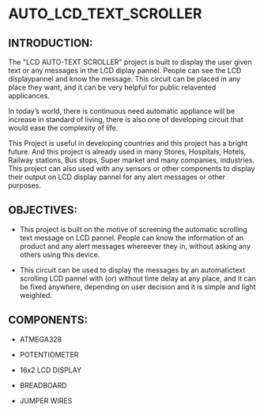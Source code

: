 #  AUTO_LCD_TEXT_SCROLLER

## INTRODUCTION:

The "LCD AUTO-TEXT SCROLLER" project is built to display the user given text or any messages in the LCD diplay pannel. People can see the LCD displaypannel and know the message. This circuit can be placed in any place they want, and it can be very helpful for public relavented applicances.

In today’s world, there is continuous need automatic appliance will be increase in standard of living, there is also one of developing circuit that would ease the complexity of life. 

This Project is useful in developing countries and this project has a bright future.
And this project is already used in many Stores, Hospitals, Hotels, Railway stations, Bus stops, Super market and many companies, industries. This project can also used with any sensors or other components to display their output on LCD display pannel for any alert messages or other purposes.

## OBJECTIVES:

* This project is built on the motive of screening the automatic scrolling text message on LCD pannel. People can know the information of an product and any alert messages whereever they in, without asking any others using this device. 

* This circuit can be used to display the messages by an automatictext scrolling LCD pannel with (or) without time delay at any place, and it can be fixed anywhere, depending on user decision and it is simple and light weighted.

## COMPONENTS:

* ATMEGA328

* POTENTIOMETER

* 16x2 LCD DISPLAY

* BREADBOARD

* JUMPER WIRES
